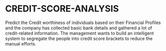 # CREDIT-SCORE-ANALYSIS
Predict the Credit worthiness of individuals based on their  Financial Profiles and the company has collected basic bank details and gathered a lot of credit-related information. The management wants to build an intelligent system to segregate the people into credit score brackets to reduce the manual efforts. 
